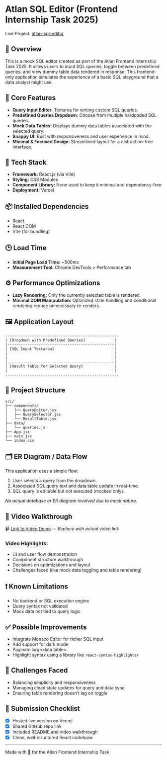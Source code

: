# Atlan SQL Editor (Frontend Internship Task 2025)

Live Project: [atlan-sql-editor](https://atlan-sql-editor-2wx049k4q-yash3456s-projects.vercel.app/)

## 🚀 Overview

This is a mock SQL editor created as part of the Atlan Frontend Internship Task 2025. It allows users to input SQL queries, toggle between predefined queries, and view dummy table data rendered in response. This frontend-only application simulates the experience of a basic SQL playground that a data analyst might use.

## 🧠 Core Features

- **Query Input Editor:** Textarea for writing custom SQL queries.
- **Predefined Queries Dropdown:** Choose from multiple hardcoded SQL queries.
- **Mock Data Tables:** Displays dummy data tables associated with the selected query.
- **Snappy UI:** Built with responsiveness and user experience in mind.
- **Minimal & Focused Design:** Streamlined layout for a distraction-free interface.

## 🔧 Tech Stack

- **Framework:** React.js (via Vite)
- **Styling:** CSS Modules
- **Component Library:** None used to keep it minimal and dependency-free
- **Deployment:** Vercel

## 📦 Installed Dependencies

- React
- React DOM
- Vite (for bundling)

## 🕒 Load Time

- **Initial Page Load Time:** ~500ms
- **Measurement Tool:** Chrome DevTools > Performance tab

## ⚙️ Performance Optimizations

- **Lazy Rendering:** Only the currently selected table is rendered.
- **Minimal DOM Manipulation:** Optimized state handling and conditional rendering reduce unnecessary re-renders.

## 🖼️ Application Layout

```
---------------------------------------------------
| [Dropdown with Predefined Queries]             |
|------------------------------------------------|
| [SQL Input Textarea]                           |
|                                                |
|                                                |
|------------------------------------------------|
| [Result Table for Selected Query]              |
|                                                |
---------------------------------------------------
```

## 📁 Project Structure

```
src/
├── components/
│   ├── QueryEditor.jsx
│   ├── QuerySelector.jsx
│   └── ResultTable.jsx
├── data/
│   └── queries.js
├── App.jsx
├── main.jsx
└── index.css
```

## 🗂️ ER Diagram / Data Flow

This application uses a simple flow:

1. User selects a query from the dropdown.
2. Associated SQL query text and data table update in real-time.
3. SQL query is editable but not executed (mocked only).

_No actual database or ER diagram involved due to mock nature._

## 🎥 Video Walkthrough

📹 [Link to Video Demo](#) — _Replace with actual video link_

### Video Highlights:

- UI and user flow demonstration
- Component structure walkthrough
- Decisions on optimizations and layout
- Challenges faced (like mock data toggling and table rendering)

## ❗ Known Limitations

- No backend or SQL execution engine
- Query syntax not validated
- Mock data not tied to query logic

## ✅ Possible Improvements

- Integrate Monaco Editor for richer SQL input
- Add support for dark mode
- Paginate large data tables
- Highlight syntax using a library like `react-syntax-highlighter`

## 💬 Challenges Faced

- Balancing simplicity and responsiveness
- Managing clean state updates for query and data sync
- Ensuring table rendering doesn’t lag on toggle

## 📝 Submission Checklist

- [x] Hosted live version on Vercel
- [x] Shared GitHub repo link
- [x] Included README and video walkthrough
- [x] Clean, well-structured React codebase

---

Made with 💙 for the Atlan Frontend Internship Task
